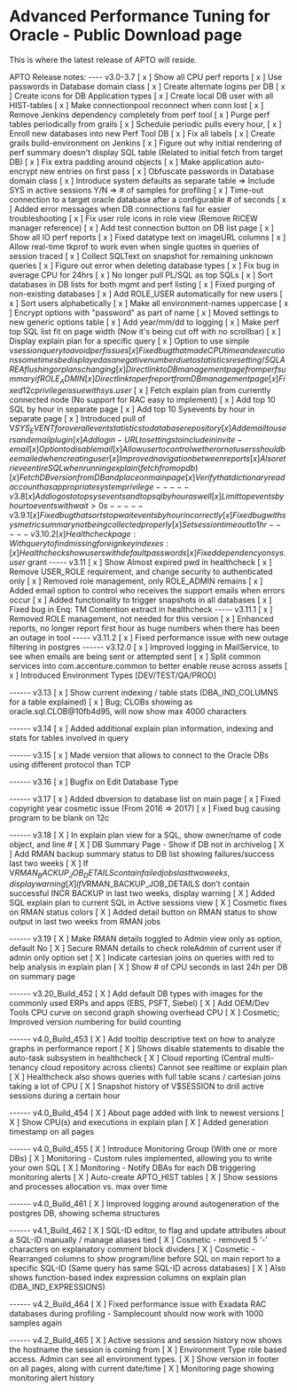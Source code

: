 # Advanced Performance Tuning for Oracle - Public Download page
This is where the latest release of APTO will reside.

APTO Release notes:
---- v3.0-3.7
[ x ] Show all CPU perf reports 
[ x ] Use passwords in Database domain class
[ x ] Create alternate logins per DB
[ x ] Create icons for DB Application types
[ x ] Create local DB user with all HIST-tables
[ x ] Make connectionpool reconnect when conn lost
[ x ] Remove Jenkins dependency completely from perf tool
[ x ] Purge perf tables periodically from grails
[ x ] Schedule periodic pulls every hour, 
[ x ] Enroll new databases into new Perf Tool DB
[ x ] Fix all labels
[ x ] Create grails build-environment on Jenkins
[ x ] Figure out why initial rendering of perf summary doesn't display SQL table (Related to initial fetch from target DB)
[ x ] Fix extra padding around objects
[ x ] Make application auto-encrypt new entries on first pass
[ x ] Obfuscate passwords in Database domain class
[ x ] Introduce system defaults as separate table
		=> Include SYS in active sessions Y/N
		=> # of samples for profiling
[ x ] Time-out connection to a target oracle database after a configurable # of seconds 
[ x ] Added error messages when DB connections fail for easier troubleshooting
[ x ] Fix user role icons in role view (Remove RICEW manager reference)
[ x ] Add test connection button on DB list page
[ x ] Show all IO perf reports 
[ x ] Fixed datatype text on imageURL columns
[ x ] Allow real-time tkprof to work even when single quotes in queries of session traced
[ x ] Collect SQLText on snapshot for remaining unknown queries
[ x ] Figure out error when deleting database types
[ x ] Fix bug in average CPU for 24hrs
[ x ] No longer pull PL/SQL as top SQLs
[ x ] Sort databases in DB lists for both mgmt and perf listing
[ x ] Fixed purging of non-existing databases
[ x ] Add ROLE_USER automatically for new users
[ x ] Sort users alphabetically
[ x ] Make all environment-names uppercase
[ x ] Encrypt options with "password" as part of name
[ x ] Moved settings to new generic options table 
[ x ] Add year/mm/dd to logging
[ x ] Make perf top SQL list fit on page width (Now it's being cut off with no scrollbar)
[ x ] Display explain plan for a specific query
[ x ] Option to use simple v$session query to avoid perf issues
[ x ] Fixed bug that made CPU time and executions sometimes be displayed as a negative number 
due to statistics resetting / SQLAREA flushing or plans changing
[ x ] Direct link to DB management page from perf summary if ROLE_ADMIN
[ x ] Direct link to perf report from DB management page
[ x ] Fixed 12c privilege issue with sys.user$
[ x ] Fetch explain plan from currently connected node (No support for RAC easy to implement)
[ x ] Add top 10 SQL by hour in separate page
[ x ] Add top 10 Sysevents by hour in separate page
[ x ] Introduced pull of V$SYS_EVENT for overall event statistics to database repository
[ x ] Add email to users and email plugin
[ x ] Add login-URL to settings to include in invite-email
[ x ] Option to disable mail
[ x ] Allow user to control wether or not users should be emailed when creating user
[ x ] Improved navigation between reports
[ x ] Also retrieve entire SQL when running explain (fetch from opdb)
[ x ] Fetch DB version from DB and place on main page
[ x ] Verify that dictionary read account has appropriate system privilege
----- v3.8
[ x ] Add logos to top sysevents and top sql by hour as well
[ x ] Limit top events by hour to events with wait > 0s
----- v3.9.1
[ x ] Fixed bug that sorts top wait events by hour incorrectly
[ x ] Fixed bug with sysmetric summary not being collected properly
[ x ] Set session timeout to 1hr
----- v3.10.2
[ x ] Healthcheck page: With query to find missing foreign key indexes:
[ x ] Healthcheck show users with default passwords
[ x ] Fixed dependency on sys.user$ grant
----- v3.11
[ x ] Show Almost expired pwd in healthcheck
[ x ] Remove USER_ROLE requirement, and change security to authenticated only
[ x ] Removed role management, only ROLE_ADMIN remains
[ x ] Added email option to control who receives the support emails when errors occur
[ x ] Added functionality to trigger snapshots in all databases
[ x ] Fixed bug in Enq: TM Contention extract in healthcheck
----- v3.11.1
[ x ] Removed ROLE management, not needed for this version
[ x ] Enhanced reports, no longer report first hour as huge numbers when there has been an outage in tool
----- v3.11.2
[ x ] Fixed performance issue with new outage filtering in postgres
------ v3.12.0
[ x ] Improved logging in MailService, to see when emails are being sent or attempted sent
[ x ] Split common services into com.accenture.common to better enable reuse across assets
[ x ] Introduced Environment Types [DEV/TEST/QA/PROD]

------ v3.13
[ x ] Show current indexing / table stats (DBA_IND_COLUMNS for a table explained)
[ x ] Bug; CLOBs showing as oracle.sql.CLOB@10fb4d95, will now show max 4000 characters

------ v3.14
[ x ] Added additional explain plan information, indexing and stats for tables involved in query

------ v3.15
[ x ] Made version that allows to connect to the Oracle DBs using different protocol than TCP

------ v3.16
[ x ] Bugfix on Edit Database Type

------ v3.17
[ x ] Added dbversion to database list on main page
[ x ] Fixed copyright year cosmetic issue (From 2016 => 2017)
[ x ] Fixed bug causing program to be blank on 12c

------ v3.18
[ X ] In explain plan view for a SQL, show owner/name of code object, and line #
[ X ] DB Summary Page - Show if DB not in archivelog
[ X ] Add RMAN backup summary status to DB list showing failures/success last two weeks
[ X ] If V$RMAN_BACKUP_JOB_DETAILS contain failed jobs last two weeks, display warning
[ X ] if V$RMAN_BACKUP_JOB_DETAILS don’t contain successful INCR BACKUP in last two weeks, display warning
[ X ] Added SQL explain plan to current SQL in Active sessions view
[ X ] Cosmetic fixes on RMAN status colors
[ X ] Added detail button on RMAN status to show output in last two weeks from RMAN jobs

------ v3.19
[ X ] Make RMAN details toggled to Admin view only as option, default No
[ X ] Secure RMAN details to check roleAdmin of current user if admin only option set
[ X ] Indicate cartesian joins on queries with red to help analysis in explain plan
[ X ] Show # of CPU seconds in last 24h per DB on summary page

------ v3.20_Build_452
[ X ] Add default DB types with images for the commonly used ERPs and apps (EBS, PSFT, Siebel)
[ X ] Add OEM/Dev Tools CPU curve on second graph showing overhead CPU
[ X ] Cosmetic; Improved version numbering for build counting

------ v4.0_Build_453
[ X ] Add tooltip descriptive text on how to analyze graphs in performance report
[ X ] Shows disable statements to disable the auto-task subsystem in healthcheck
[ X ] Cloud reporting (Central multi-tenancy cloud repository across clients) Cannot see realtime or explain plan
[ X ] Healthcheck also shows queries with full table scans / cartesian joins taking a lot of CPU
[ X ] Snapshot history of V$SESSION to drill active sessions during a certain hour

------ v4.0_Build_454
[ X ] About page added with link to newest versions
[ X ] Show CPU(s) and executions in explain plan
[ X ] Added generation timestamp on all pages 

------ v4.0_Build_455
[ X ] Introduce Monitoring Group (With one or more DBs)
[ X ] Monitoring - Custom rules implemented, allowing you to write your own SQL
[ X ] Monitoring - Notify DBAs for each DB triggering monitoring alerts
[ X ] Auto-create APTO_HIST tables
[ X ] Show sessions and processes allocation vs. max over time

------ v4.0_Build_461
[ X ] Improved logging around autogeneration of the postgres DB, showing schema structures

------ v4.1_Build_462
[ X ] SQL-ID editor, to flag and update attributes about a SQL-ID manually / manage aliases tied [ X ] Cosmetic - removed 5 ‘-’ characters on explanatory comment block dividers
[ X ] Cosmetic - Rearranged columns to show program/line before SQL on main report
to a specific SQL-ID (Same query has same SQL-ID across databases)
[ X ] Also shows function-based index expression columns on explain plan (DBA_IND_EXPRESSIONS)

------ v4.2_Build_464
[ X ] Fixed performance issue with Exadata RAC databases during profiling - Samplecount should now work with 1000 samples again

------ v4.2_Build_465
[ X ] Active sessions and session history now shows the hostname the session is coming from
[ X ] Environment Type role based access. Admin can see all environment types.
[ X ] Show version in footer on all pages, along with current date/time
[ X ] Monitoring page showing monitoring alert history 

